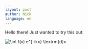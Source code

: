 ```yaml
---
layout: post
author: Níck
language: en
---
```


Hello there! Just wanted to try this out:

![\int f(x) e^{-ikx} \textrm{d}x](https://bit.ly/3rrCWf3)
